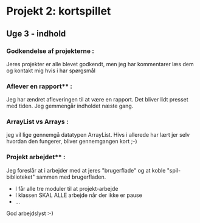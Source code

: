# Projekt 2: kortspillet
## Uge 3 - indhold

### Godkendelse af projekterne : 
Jeres projekter er alle blevet godkendt, men jeg har kommentarer læs dem og kontakt mig hvis i har spørgsmål

### Aflever en rapport** : 
Jeg har ændret afleveringen til at være en rapport. Det bliver lidt presset med tiden. 
Jeg gemmengår indholdet næste gang.

### ArrayList vs Arrays : 
jeg vil lige gennemgå datatypen ArrayList. Hivs i allerede har lært jer selv hvordan den fungerer, bliver gennemgangen kort ;-)

### Projekt arbejdet** : 
Jeg foreslår at i arbejder med at jeres "brugerflade" og at koble "spil-biblioteket" sammen med brugerfladen.
- I får alle tre moduler til at projekt-arbejde
- I klassen SKAL ALLE arbejde når der ikke er pause
- ...

God arbejdslyst :-)
